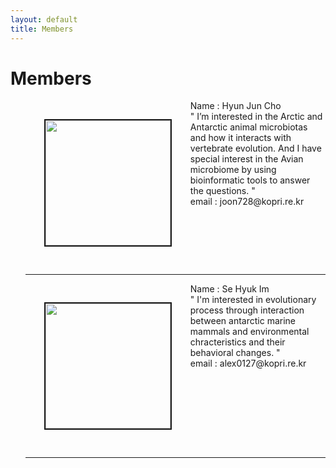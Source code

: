```yaml
---
layout: default
title: Members
---
```

<div class="post">
	<h1 class="pageTitle"> Members </h1>
	<ul> <img src="{{ '/assets/img/pic_hjcho.jpg' | prepend: site.baseurl }}" alt="" style="width: auto; height: 200px" align="left"  border="2"  vspace="30" hspace="30"> Name : Hyun Jun Cho <br> " I’m interested in the Arctic and Antarctic animal microbiotas and how it interacts with vertebrate evolution. And I have special interest in the Avian microbiome by using bioinformatic tools to answer the questions. "
		<br> email : joon728@kopri.re.kr    <br>
		<br clear="left">
		<hr>
	<img src="{{ '/assets/img/pic_shim.jpeg' | prepend: site.baseurl }}" alt="" style="width: auto; height: 200px" align="left"  border="2" vspace="30" hspace="30">  Name : Se Hyuk Im  <br> " I'm interested in evolutionary process through interaction between antarctic marine mammals and environmental chracteristics and their behavioral changes. " 
		 <br> email : alex0127@kopri.re.kr  <br>
		 <br clear="left">
		 <hr>
	</ul>	
		</div>

